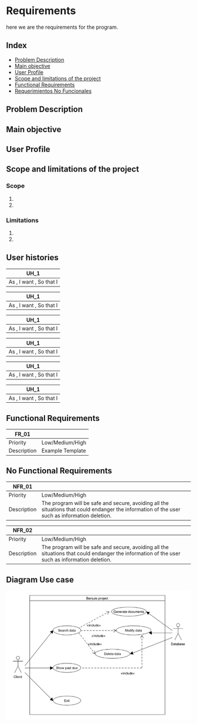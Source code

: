 # Requirements

here we are the requirements for the program.

## Index

* [Problem Description](#Item0)
* [Main objective](#Item1)
* [User Profile](#Item2)
* [Scope and limitations of the project](#Item3)
* [Functional Requirements](#Item4)
* [Requerimientos No Funcionales](#Item5)

## Problem Description



## Main objective 



<a name="Item2"></a>

## User Profile 



<a name="Item3"></a>

## Scope and limitations of the project 

### Scope 

1. 
   
2. 
   
### Limitations 

1. 
   
2. 

## User histories

| UH_1 | 
|----------|  
| As , I want , So that I  ||

| UH_1 | 
|----------|  
| As , I want , So that I  ||

| UH_1 | 
|----------|  
| As , I want , So that I  ||

| UH_1 | 
|----------|  
| As , I want , So that I  ||

| UH_1 | 
|----------|  
| As , I want , So that I  ||

| UH_1 | 
|----------|  
| As , I want , So that I  ||

## Functional Requirements

| FR_01 ||
|----------| ------ | 
| Priority | Low/Medium/High  |
| Description | Example Template |

## No Functional Requirements

| NFR_01 ||
|----------| ------ | 
| Priority | Low/Medium/High  |
| Description | The program will be safe and secure, avoiding all the situations that could endanger the information of the user such as information deletion. |

| NFR_02 ||
|----------| ------ | 
| Priority | Low/Medium/High  |
| Description | The program will be safe and secure, avoiding all the situations that could endanger the information of the user such as information deletion. |

## Diagram Use case
![Diagram](/Media/UseCaseDiagramBarquis.png)